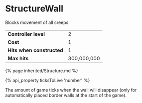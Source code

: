 # StructureWall

<img src="img/wall.png" alt="" align="right" />

Blocks movement of all creeps.
	
<table class="table gameplay-info">
    <tbody>
    <tr>
        <td><strong>Controller level</strong></td>
        <td>2</td>
    </tr>
    <tr>
        <td><strong>Cost</strong></td>
        <td>1</td>
    </tr>
    <tr>
        <td><strong>Hits when constructed</strong></td>
        <td>1</td>
    </tr>
    <tr>
        <td><strong>Max hits</strong></td>
        <td>300,000,000</td>
    </tr>
    </tbody>
</table>

{% page inherited/Structure.md %}


{% api_property ticksToLive 'number' %}



The amount of game ticks when the wall will disappear (only for automatically placed border walls at the start of the game).


